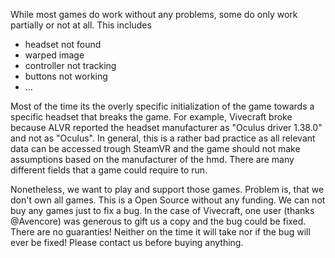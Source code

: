 While most games do work without any problems, some do only work partially or not at all. This includes

- headset not found
- warped image
- controller not tracking
- buttons not working
- ...

Most of the time its the overly specific initialization of the game towards a specific headset that breaks the game.
For example, Vivecraft broke because ALVR reported the headset manufacturer as "Oculus driver 1.38.0" and not as "Oculus".
In general, this is a rather bad practice as all relevant data can be accessed trough SteamVR and the game should not make assumptions based on the manufacturer of the hmd. There are many different fields that a game could require to run.

Nonetheless, we want to play and support those games. 
Problem is, that we don't own all games. This is a Open Source without any funding. We can not buy any games just to fix a bug. In the case of Vivecraft, one user (thanks @Avencore) was generous to gift us a copy and the bug could be fixed.
There are no guaranties! Neither on the time it will take nor if the bug will ever be fixed! Please contact us before buying anything.
